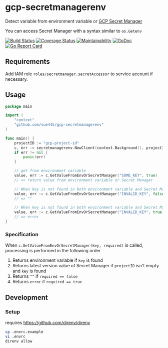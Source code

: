 # gcp-secretmanagerenv
Detect variable from environment variable or [GCP Secret Manager](https://cloud.google.com/secret-manager)

You can access Secret Manager with a syntax similar to `os.Getenv`

[![Build Status](https://github.com/sue445/gcp-secretmanagerenv/workflows/test/badge.svg?branch=master)](https://github.com/sue445/gcp-secretmanagerenv/actions?query=workflow%3Atest)
[![Coverage Status](https://coveralls.io/repos/github/sue445/gcp-secretmanagerenv/badge.svg)](https://coveralls.io/github/sue445/gcp-secretmanagerenv)
[![Maintainability](https://api.codeclimate.com/v1/badges/0251ae90c0736a00fdd8/maintainability)](https://codeclimate.com/github/sue445/gcp-secretmanagerenv/maintainability)
[![GoDoc](https://godoc.org/github.com/sue445/gcp-secretmanagerenv?status.svg)](https://godoc.org/github.com/sue445/gcp-secretmanagerenv)
[![Go Report Card](https://goreportcard.com/badge/github.com/sue445/gcp-secretmanagerenv)](https://goreportcard.com/report/github.com/sue445/gcp-secretmanagerenv)

## Requirements
Add IAM role `roles/secretmanager.secretAccessor` to service account if necessary.

## Usage
```go
package main

import (
    "context"
    "github.com/sue445/gcp-secretmanagerenv"
)

func main() {
    projectID := "gcp-project-id"
    c, err := secretmanagerenv.NewClient(context.Background(), projectID)
    if err != nil {
        panic(err)
    }

    // get from environment variable
    value, err := c.GetValueFromEnvOrSecretManager("SOME_KEY", true)
    // => return value from environment variable or Secret Manager

    // When key is not found in both environment variable and Secret Manager, returned empty string (not error)
    value, err := c.GetValueFromEnvOrSecretManager("INVALID_KEY", false)
    // => ""

    // When key is not found in both environment variable and Secret Manager, returned error
    value, err := c.GetValueFromEnvOrSecretManager("INVALID_KEY", true)
    // => error
}
```

### Specification
When `c.GetValueFromEnvOrSecretManager(key, required)` is called, processing is performed in the following order

1. Returns environment variable if `key` is found
2. Returns latest version value of Secret Manager if `projectID` isn't empty and `key` is found
3. Returns `""` if `required == false`
4. Returns `error` if `required == true`

## Development
### Setup
requires https://github.com/direnv/direnv

```bash
cp .envrc.example
vi .envrc
direnv allow
```

